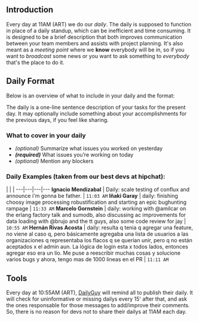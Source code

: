 ## Introduction
Every day at 11AM (ART) we do our _daily_.
The daily is supposed to function in place of a daily standup, which can be
inefficient and time consuming. It is designed to be a brief description that
both improves communication between your team members and assists with project
planning.
It's also meant as a _meeting point_ where we **know** everybody will be in, so
if you want to _broadcast_ some news or you want to ask something to _everybody_
that's the place to do it.

## Daily Format
Below is an overview of what to include in your daily and the format:

The daily is a one-line sentence description of your tasks for the present day.
It may optionally include something about your accomplishments for the previous
days, if you feel like sharing.

### What to cover in your daily
* _(optional)_ Summarize what issues you worked on yesterday
* **_(required)_** What issues you’re working on today
* _(optional)_ Mention any blockers

### Daily Examples (taken from our best devs at hipchat):
  |   |   |
---|---|---|---
**Ignacio Mendizabal** | Daily: scale testing of conflux and announce i'm gonna be father. | ``11:03 AM``
**Iñaki Garay** | daily: finishing choosy image processing robustification and starting an epic bughunting rampage | ``11:33 AM``
**Marcelo Gornstein** | daily: working with @amilcar on the erlang factory talk and sumodb, also discussing ac improvements for data loading with @brujo and the tt guys, also some code review for jay | ``10:55 AM``
**Hernán Rivas Acosta** | daily: resulta q tenia q agregar una feature, no viene al caso q, pero básicamente agregaba una lista de usuarios a las organizaciones q representaba los flacos q se querían unir, pero q no están aceptados x el admin aun. La lógica de login esta x todos lados, entonces agregar eso era un lío. Me puse a reescribir muchas cosas y solucione varios bugs y ahora, tengo  mas de 1000 lineas en el PR | ``11:11 AM``

## Tools
Every day at 10:55AM (ART), [DailyGuy](/inaka/dailyguy) will remind all to
publish their daily. It will check for uninformative or missing dailys every 15'
after that, and ask the ones responsable for those messages to add/improve their
comments. So, there is no reason for devs not to share their dailys at 11AM each
day.
